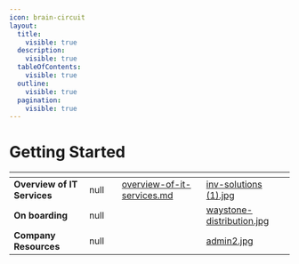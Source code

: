 ```yaml
---
icon: brain-circuit
layout:
  title:
    visible: true
  description:
    visible: true
  tableOfContents:
    visible: true
  outline:
    visible: true
  pagination:
    visible: true
---
```


# Getting Started

<table data-view="cards"><thead><tr><th></th><th data-type="rating" data-max="5"></th><th data-type="files"></th><th data-hidden data-card-target data-type="content-ref"></th><th data-hidden data-card-cover data-type="files"></th></tr></thead><tbody><tr><td><strong>Overview of IT Services</strong></td><td>null</td><td></td><td><a href="readme/overview-of-it-services.md">overview-of-it-services.md</a></td><td><a href=".gitbook/assets/inv-solutions (1).jpg">inv-solutions (1).jpg</a></td></tr><tr><td><strong>On boarding</strong></td><td>null</td><td></td><td></td><td><a href=".gitbook/assets/waystone-distribution.jpg">waystone-distribution.jpg</a></td></tr><tr><td><strong>Company Resources</strong></td><td>null</td><td></td><td></td><td><a href=".gitbook/assets/admin2.jpg">admin2.jpg</a></td></tr></tbody></table>

